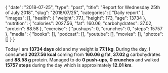 {
    "date": "2018-07-25",
    "type": "post",
    "title": "Report for Wednesday 25th of July 2018",
    "slug": "2018\/07\/25",
    "categories": [
        "Daily report"
    ],
    "images": [],
    "health": {
        "weight": 77.1,
        "height": 173,
        "age": 13734
    },
    "nutrition": {
        "calories": 2027.56,
        "fat": 160.06,
        "carbohydrates": 37.02,
        "protein": 88.58
    },
    "exercise": {
        "pushups": 0,
        "crunches": 0,
        "steps": 15757
    },
    "media": {
        "books": [],
        "podcast": [],
        "youtube": [],
        "movies": [],
        "photos": []
    }
}

Today I am <strong>13734 days</strong> old and my weight is <strong>77.1 kg</strong>. During the day, I consumed <strong>2027.56 kcal</strong> coming from <strong>160.06 g</strong> fat, <strong>37.02 g</strong> carbohydrates and <strong>88.58 g</strong> protein. Managed to do <strong>0 push-ups</strong>, <strong>0 crunches</strong> and walked <strong>15757 steps</strong> during the day which is approximately <strong>12.01 km</strong>.